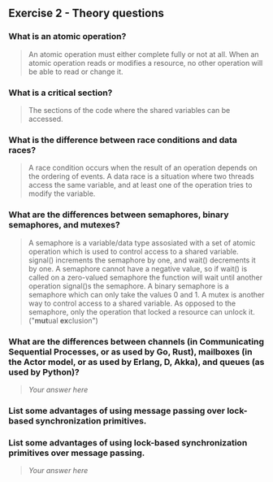 Exercise 2 - Theory questions
-----------------------------

### What is an atomic operation?
> An atomic operation must either complete fully or not at all. When an atomic operation reads or modifies a resource, no other operation will be able to read or change it.

### What is a critical section?
> The sections of the code where the shared variables can be accessed.

### What is the difference between race conditions and data races?
> A race condition occurs when the result of an operation depends on the ordering of events. A data race is a situation where two threads access the same variable, and at least one of the operation tries to modify the variable.

### What are the differences between semaphores, binary semaphores, and mutexes?
> A semaphore is a variable/data type assosiated with a set of atomic operation which is used to control access to a shared variable. signal() increments the semaphore by one, and wait() decrements it by one. A semaphore cannot have a negative value, so if wait() is called on a zero-valued semaphore the function will wait until another operation signal()s the semaphore. A binary semaphore is a semaphore which can only take the values 0 and 1. A mutex is another way to control access to a shared variable. As opposed to the semaphore, only the operation that locked a resource can unlock it. ("**mut**ual **ex**clusion") 

### What are the differences between channels (in Communicating Sequential Processes, or as used by Go, Rust), mailboxes (in the Actor model, or as used by Erlang, D, Akka), and queues (as used by Python)? 
> *Your answer here*

### List some advantages of using message passing over lock-based synchronization primitives.
> 

### List some advantages of using lock-based synchronization primitives over message passing.
> *Your answer here*
